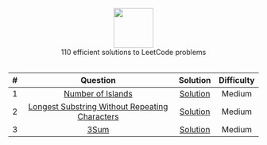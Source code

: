<p align="center">
  <a href="https://leetcode.com/harshpatel7/">
    <img height=80 src="https://leetcode.com/static/webpack_bundles/images/logo-dark.e99485d9b.svg">
  </a>
  <br>110 efficient solutions to LeetCode problems
  <br><br>
</p>


|   ﻿#  |                                                                 Question                                                                 |                                                                          Solution                                                                         | Difficulty |
|:----:|:----------------------------------------------------------------------------------------------------------------------------------------:|:---------------------------------------------------------------------------------------------------------------------------------------------------------:|:----------:|
|   1  | [Number of Islands](https://leetcode.com/problems/number-of-islands/)                                                                                         | [Solution](https://github.com/RodneyShag/LeetCode_solutions/blob/master/Solutions/Two%20Sum.md)                                                           |    Medium    |
|   2  | [Longest Substring Without Repeating Characters](https://leetcode.com/problems/longest-substring-without-repeating-characters/)                                                                                         | [Solution](https://github.com/harshpatel17/InterviewPrep/blob/master/Solutions/Longest%20Substring%20Without%20Repeating%20Characters)                                                           |    Medium    |
|   3  | [3Sum](https://leetcode.com/problems/3sum/)                                                                                         | [Solution](https://github.com/harshpatel17/InterviewPrep/new/master/Solutions)                                                           |    Medium    |

